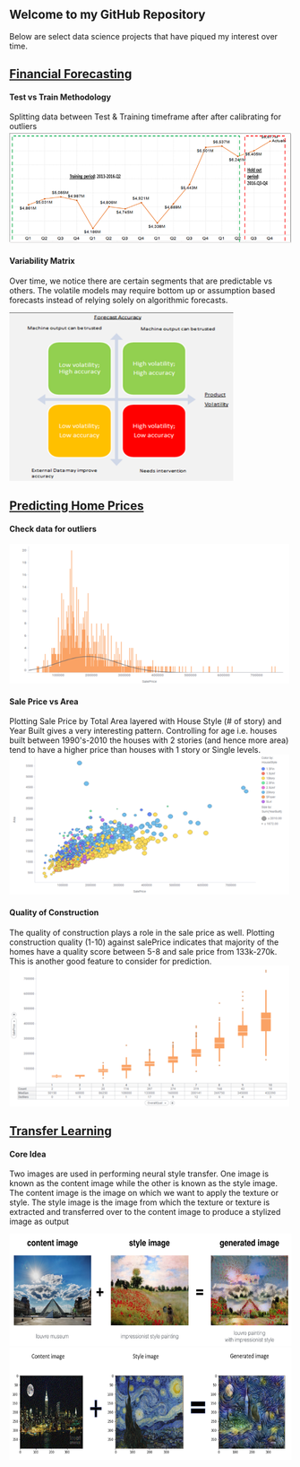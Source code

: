 ## Welcome to my GitHub Repository

Below are  select data science projects that have piqued my interest over time.

## [Financial Forecasting](https://github.com/tushark26/DS_Portfolio/tree/main/FinancialForecast) 
#### Test vs Train Methodology
Splitting data between Test & Training timeframe after after calibrating for outliers 
<img src="FinancialForecast/images/Train vs Test.png" style="width:750px;height:200px;">

#### Variability Matrix 
Over time, we notice there are certain segments that are predictable vs others. The volatile models may require bottom up or assumption based forecasts instead of relying solely on algorithmic forecasts. 

<img src="FinancialForecast/images/Variability Matrix.png" style="width:400px;height:300px;">


## [Predicting Home Prices](https://github.com/tushark26/DS_Portfolio/tree/main/Linear%20Regression) 
#### Check data for outliers 
<img src="Linear Regression/images/Price Distb Outliers.png" style="width:500px;height:250px;">

#### Sale Price vs Area
Plotting Sale Price by Total Area layered with House Style (# of story) and Year Built gives a very interesting pattern. Controlling for age i.e. houses built between 1990's-2010 the houses with 2 stories (and hence more area) tend to have a higher price than houses with 1 story or Single levels.
<img src="Linear Regression/images/Price vs Area Distb.png" style="width:500px;height:250px;">

#### Quality of Construction
The quality of construction plays a role in the sale price as well. Plotting construction quality (1-10) against salePrice indicates that majority of the homes have a quality score between 5-8 and sale price from 133k-270k. This is another good feature to consider for prediction.
<img src="Linear Regression/images/Box Plots.png" style="width:500px;height:250px;">


## [Transfer Learning](https://github.com/tushark26/DS_Portfolio/tree/main/CV) 

#### Core Idea
Two images are used in performing neural style transfer. One image is known as the content image while the other is known as the style image. The content image is the image on which we want to apply the texture or style. The style image is the image from which the texture or texture is extracted and transferred over to the content image to produce a stylized image as output

<img src="CV/Art_Generation_with_Neural_Style_Transfer/images/louvre_generated.png" style="width:750px;height:200px;">

<img src="CV/Art_Generation_with_Neural_Style_Transfer/images/NY Van Gogh.png" style="width:750px;height:200px;">
